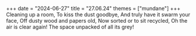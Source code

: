 +++
date = "2024-06-27"
title = "27.06.24"
themes = ["mundane"]
+++
Cleaning up a room,
To kiss the dust goodbye,
And truly have it swarm your face,
Off dusty wood and papers old,
Now sorted or to sit recycled,
Oh the air is clear again!
The space unpacked of all its grey!
